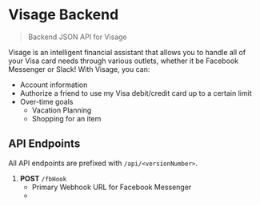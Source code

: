 # Visage Backend
> Backend JSON API for Visage

Visage is an intelligent financial assistant that allows you to handle all of your Visa card needs through various outlets, whether it be Facebook Messenger or Slack! With Visage, you can:

* Account information
* Authorize a friend to use my Visa debit/credit card up to a certain limit
* Over-time goals
    * Vacation Planning
    * Shopping for an item

## API Endpoints
All API endpoints are prefixed with `/api/<versionNumber>`.

1. **POST** `/fbHook`
    * Primary Webhook URL for Facebook Messenger
    * 